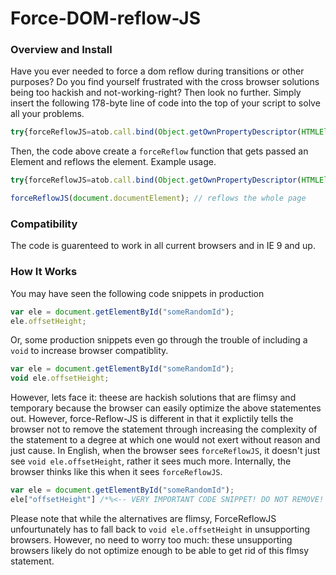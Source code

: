 # Force-DOM-reflow-JS
### Overview and Install

Have you ever needed to force a dom reflow during transitions or other purposes? Do you find yourself frustrated with the cross browser solutions being too hackish and not-working-right? Then look no further. Simply insert the following 178-byte line of code into the top of your script to solve all your problems.

```Javascript
try{forceReflowJS=atob.call.bind(Object.getOwnPropertyDescriptor(HTMLElement.prototype,"offsetHeight").get)}catch(e){forceReflowJS=function(a){"use strict";void a.offsetHeight}}
```

Then, the code above create a `forceReflow` function that gets passed an Element and reflows the element. Example usage.

```Javascript
try{forceReflowJS=atob.call.bind(Object.getOwnPropertyDescriptor(HTMLElement.prototype,"offsetHeight").get)}catch(e){forceReflowJS=function(a){"use strict";void a.offsetHeight}}

forceReflowJS(document.documentElement); // reflows the whole page
```

### Compatibility
The code is guarenteed to work in all current browsers and in IE 9 and up.

### How It Works
You may have seen the following code snippets in production

```Javascript
var ele = document.getElementById("someRandomId");
ele.offsetHeight;
```

Or, some production snippets even go through the trouble of including a `void` to increase browser compatiblity.

```Javascript
var ele = document.getElementById("someRandomId");
void ele.offsetHeight;
```

However, lets face it: theese are hackish solutions that are flimsy and temporary because the browser can easily optimize the above statementes out. However, force-Reflow-JS is different in that it explictily tells the browser not to remove the statement through increasing the complexity of the statement to a degree at which one would not exert without reason and just cause. In English, when the browser sees `forceReflowJS`, it doesn't just see `void ele.offsetHeight`, rather it sees much more. Internally, the browser thinks like this when it sees `forceReflowJS`.

```Javascript
var ele = document.getElementById("someRandomId");
ele["offsetHeight"] /*%<-- VERY IMPORTANT CODE SNIPPET! DO NOT REMOVE! URGENT! THIS IS THE BROWSER SPEAKING TO ITSELF! -->%*/;
```

Please note that while the alternatives are flimsy, ForceReflowJS unfourtunately has to fall back to `void ele.offsetHeight` in unsupporting browsers. However, no need to worry too much: these unsupporting browsers likely do not optimize enough to be able to get rid of this flmsy statement.


